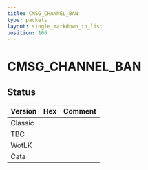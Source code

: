 ```yaml
---
title: CMSG_CHANNEL_BAN
type: packets
layout: single_markdown_in_list
position: 166
---
```


# CMSG_CHANNEL_BAN

## Status

Version | Hex | Comment
---------- | ---------- | ---------- 
Classic |  |  
TBC |  |  
WotLK |  |  
Cata |  |  
